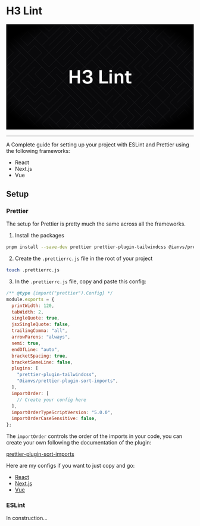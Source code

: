 # H3 Lint

![H3 Lint](./assets/h3-lint-banner.png)

---

A Complete guide for setting up your project with ESLint and Prettier using the following frameworks:

- React
- Next.js
- Vue

## Setup

### Prettier

The setup for Prettier is pretty much the same across all the frameworks.

1. Install the packages

```bash
pnpm install --save-dev prettier prettier-plugin-tailwindcss @ianvs/prettier-plugin-sort-imports
```

2. Create the `.prettierrc.js` file in the root of your project

```bash
touch .prettierrc.js
```

3. In the `.prettierrc.js` file, copy and paste this config:

```js
/** @type {import("prettier").Config} */
module.exports = {
  printWidth: 120,
  tabWidth: 2,
  singleQuote: true,
  jsxSingleQuote: false,
  trailingComma: "all",
  arrowParens: "always",
  semi: true,
  endOfLine: "auto",
  bracketSpacing: true,
  bracketSameLine: false,
  plugins: [
    "prettier-plugin-tailwindcss",
    "@ianvs/prettier-plugin-sort-imports",
  ],
  importOrder: [
    // Create your config here
  ],
  importOrderTypeScriptVersion: "5.0.0",
  importOrderCaseSensitive: false,
};
```

The `importOrder` controls the order of the imports in your code, you can create your own following the documentation of the plugin:

[prettier-plugin-sort-imports](https://github.com/IanVS/prettier-plugin-sort-imports)

Here are my configs if you want to just copy and go:

- [React](./config/prettier/react.js)
- [Next.js](./config/prettier/next.js)
- [Vue](./config/prettier/vue.js)

### ESLint

In construction...
